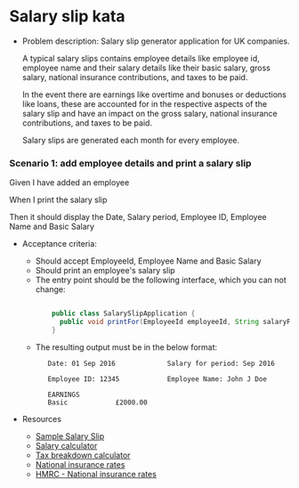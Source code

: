 Salary slip kata
================
- Problem description: Salary slip generator application for UK companies.
 
  A typical salary slips contains employee details like employee id, employee name and their salary details like their basic salary, gross salary, national insurance contributions, and taxes to be paid.
  
  In the event there are earnings like overtime and bonuses or deductions like loans, these are accounted for in the respective aspects of the salary slip and have an impact on the gross salary, national insurance contributions, and taxes to be paid.
  
  Salary slips are generated each month for every employee. 

### Scenario 1: add employee details and print a salary slip
    
  <p>Given I have added an employee</p>
  <p>When I print the salary slip</p>
  <p>Then it should display the Date, Salary period, Employee ID, Employee Name and Basic Salary</p> 

- Acceptance criteria:
    - Should accept EmployeeId, Employee Name and Basic Salary
    - Should print an employee's salary slip
    - The entry point should be the following interface, which you can not change:    
      ```java
      
          public class SalarySlipApplication {
            public void printFor(EmployeeId employeeId, String salaryPeriod);
          }
      
      ``` 
    - The resulting output must be in the below format: 
      ```
         Date: 01 Sep 2016             Salary for period: Sep 2016
    
         Employee ID: 12345            Employee Name: John J Doe
    
         EARNINGS                                  
         Basic            £2000.00
      ```
 
- Resources
    - [Sample Salary Slip](http://1.bp.blogspot.com/-lJXMuMQCGtE/Udm8dlTIeSI/AAAAAAAAA1Q/jLxBZndJTAA/s1600/Pay+Slip+Format.JPG)
    - [Salary calculator](http://www.thesalarycalculator.co.uk/)
    - [Tax breakdown calculator](http://tools.hmrc.gov.uk/hmrctaxcalculator/screen/Personal+Tax+Calculator/en-GB/summary?user=guest)
    - [National insurance rates](http://www.which.co.uk/money/tax/guides/national-insurance-explained/national-insurance-rates/)
    - [HMRC - National insurance rates](https://www.gov.uk/guidance/rates-and-thresholds-for-employers-2016-to-2017)
